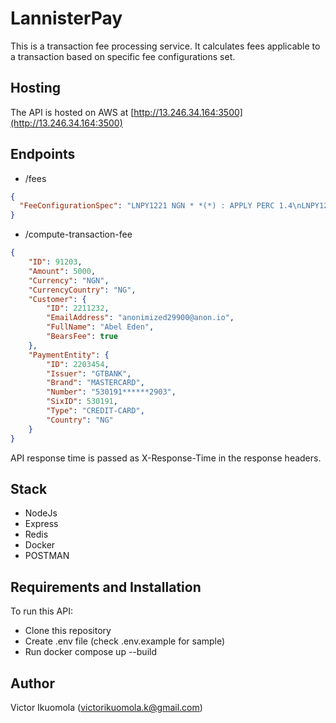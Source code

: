# LannisterPay

This is a transaction fee processing service. It calculates fees applicable to a transaction based on specific fee configurations set.

## Hosting

The API is hosted on AWS at
[http://13.246.34.164:3500](http://13.246.34.164:3500)

## Endpoints

- /fees
``` json
{
  "FeeConfigurationSpec": "LNPY1221 NGN * *(*) : APPLY PERC 1.4\nLNPY1222 NGN INTL CREDIT-CARD(VISA) : APPLY PERC 5.0\nLNPY1223 NGN LOCL CREDIT-CARD(*) : APPLY FLAT_PERC 50:1.4\nLNPY1224 NGN * BANK-ACCOUNT(*) : APPLY FLAT 100\nLNPY1225 NGN * USSD(MTN) : APPLY PERC 0.55"
}
```

- /compute-transaction-fee
``` json
{
    "ID": 91203,
    "Amount": 5000,
    "Currency": "NGN",
    "CurrencyCountry": "NG",
    "Customer": {
        "ID": 2211232,
        "EmailAddress": "anonimized29900@anon.io",
        "FullName": "Abel Eden",
        "BearsFee": true
    },
    "PaymentEntity": {
        "ID": 2203454,
        "Issuer": "GTBANK",
        "Brand": "MASTERCARD",
        "Number": "530191******2903",
        "SixID": 530191,
        "Type": "CREDIT-CARD",
        "Country": "NG"
    }
}
```
API response time is passed as X-Response-Time in the response headers.

## Stack

- NodeJs
- Express
- Redis
- Docker
- POSTMAN


## Requirements and Installation

To run this API:

- Clone this repository
- Create .env file (check .env.example for sample)
- Run docker compose up --build


## Author

Victor Ikuomola (victorikuomola.k@gmail.com)

